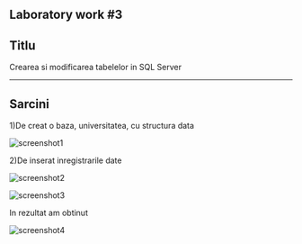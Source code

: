 
Laboratory work #3
---
Titlu
---
Crearea si modificarea tabelelor in SQL Server

---
Sarcini
---
1)De creat o baza, universitatea, cu structura data

![screenshot1](https://user-images.githubusercontent.com/36602388/45650518-37b2cd80-bad7-11e8-9250-39b1c87e322a.jpg)

2)De inserat inregistrarile date

![screenshot2](https://user-images.githubusercontent.com/36602388/45650589-6df04d00-bad7-11e8-8ad6-52591e43a241.jpg)

![screenshot3](https://user-images.githubusercontent.com/36602388/45650623-8e200c00-bad7-11e8-8f55-b1438d884c8d.jpg)

In rezultat am obtinut

![screenshot4](https://user-images.githubusercontent.com/36602388/45650702-cb849980-bad7-11e8-9a3b-b3d5d8a9ef66.jpg)
